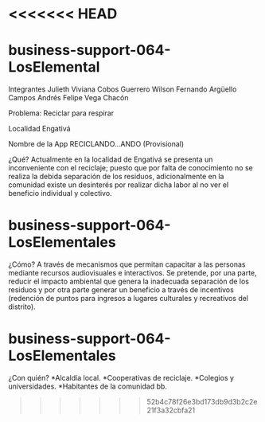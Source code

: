 <<<<<<< HEAD
=======
# business-support-064-LosElemental
Integrantes
    Julieth Viviana Cobos Guerrero
    Wilson Fernando Argüello Campos
    Andrés Felipe Vega Chacón

Problema:
    Reciclar para respirar

Localidad
    Engativá

Nombre de la App
    RECICLANDO…ANDO (Provisional)

¿Qué?
Actualmente en la localidad de Engativá se presenta un inconveniente con el reciclaje; puesto que por falta de conocimiento no se realiza la debida separación de los residuos, adicionalmente en la comunidad existe un desinterés por realizar dicha labor al no ver el beneficio individual y colectivo.


# business-support-064-LosElementales
¿Cómo?
A través de mecanismos que permitan capacitar a las personas mediante recursos
audiovisuales e interactivos. Se pretende, por una parte, reducir el impacto ambiental que
genera la inadecuada separación de los residuos y por otra parte generar un beneficio a través
de incentivos (redención de puntos para ingresos a lugares culturales y recreativos del
distrito).

# business-support-064-LosElementales

¿Con quién?
*Alcaldía local.
*Cooperativas de reciclaje.
*Colegios y universidades.
*Habitantes de la comunidad
bb.
>>>>>>> 52b4c78f26e3bd173db9d3b2c2e21f3a32cbfa21
